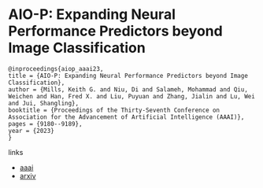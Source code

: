 # AIO-P: Expanding Neural Performance Predictors beyond Image Classification

```
@inproceedings{aiop_aaai23,
title = {AIO-P: Expanding Neural Performance Predictors beyond Image Classification},
author = {Mills, Keith G. and Niu, Di and Salameh, Mohammad and Qiu, Weichen and Han, Fred X. and Liu, Puyuan and Zhang, Jialin and Lu, Wei and Jui, Shangling},
booktitle = {Proceedings of the Thirty-Seventh Conference on Association for the Advancement of Artificial Intelligence (AAAI)},
pages = {9180--9189},
year = {2023}
}
```

links
- [aaai](https://ojs.aaai.org/index.php/AAAI/article/view/26101)
- [arxiv](https://arxiv.org/abs/2211.17228)
